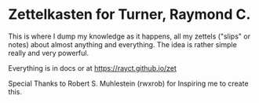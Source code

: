 # Zettelkasten for Turner, Raymond C.
This is where I dump my knowledge as it happens, all my zettels ("slips" or notes) about almost anything and everything. The idea is rather simple really and very powerful.

Everything is in docs or at https://rayct.github.io/zet

Special Thanks to Robert S. Muhlestein (rwxrob) for Inspiring me to create this.

